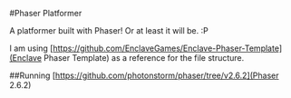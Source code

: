 #Phaser Platformer

A platformer built with Phaser! Or at least it will be. :P

I am using [https://github.com/EnclaveGames/Enclave-Phaser-Template](Enclave Phaser Template) as a reference for the file structure.

##Running [https://github.com/photonstorm/phaser/tree/v2.6.2](Phaser 2.6.2)